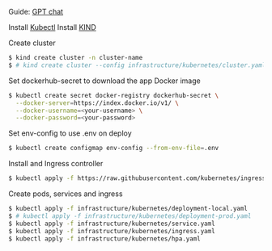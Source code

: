 Guide: [GPT chat](https://chatgpt.com/share/66f9bacc-a798-800b-ad31-fc2bb0a6fe4b)

Install [Kubectl](https://kubernetes.io/docs/tasks/tools/)
Install [KIND](https://kind.sigs.k8s.io/docs/user/quick-start/)

Create cluster

```bash
$ kind create cluster -n cluster-name
$ # kind create cluster --config infrastructure/kubernetes/cluster.yaml
```

Set dockerhub-secret to download the app Docker image

```bash
$ kubectl create secret docker-registry dockerhub-secret \
  --docker-server=https://index.docker.io/v1/ \
  --docker-username=<your-username> \
  --docker-password=<your-password>
```

Set env-config to use .env on deploy

```bash
$ kubectl create configmap env-config --from-env-file=.env
```

Install and Ingress controller

```bash
$ kubectl apply -f https://raw.githubusercontent.com/kubernetes/ingress-nginx/main/deploy/static/provider/kind/deploy.yaml
```

Create pods, services and ingress

```bash
$ kubectl apply -f infrastructure/kubernetes/deployment-local.yaml
$ # kubectl apply -f infrastructure/kubernetes/deployment-prod.yaml
$ kubectl apply -f infrastructure/kubernetes/service.yaml
$ kubectl apply -f infrastructure/kubernetes/ingress.yaml
$ kubectl apply -f infrastructure/kubernetes/hpa.yaml
```